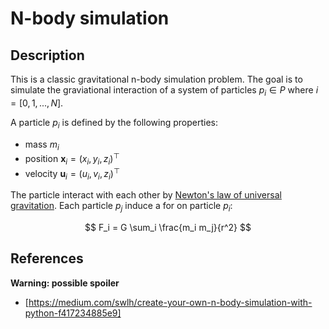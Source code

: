 # N-body simulation

## Description

This is a classic gravitational n-body simulation problem. The goal is to simulate the graviational interaction of a system of particles $p_i\in P$ where $i=[0,1,...,N]$.

A particle $p_i$ is defined by the following properties:

- mass $m_i$
- position $\mathbf{x}_i = (x_i, y_i, z_i)^\top$
- velocity $\mathbf{u}_i = (u_i, v_i, z_i)^\top$

The particle interact with each other by [Newton's law of universal gravitation](https://en.wikipedia.org/wiki/Newton%27s_law_of_universal_gravitation). Each particle $p_j$ induce a for on particle $p_i$:

$$
F_i = G \sum_i \frac{m_i m_j}{r^2}
$$


## References

**Warning: possible spoiler**

- [https://medium.com/swlh/create-your-own-n-body-simulation-with-python-f417234885e9]
